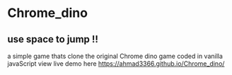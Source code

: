 # Chrome_dino
## use space to jump !!
a simple game thats clone the original Chrome dino game coded in vanilla javaScript
view live demo here https://ahmad3366.github.io/Chrome_dino/
